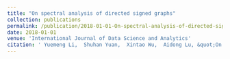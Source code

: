 ```yaml
---
title: "On spectral analysis of directed signed graphs"
collection: publications
permalink: /publication/2018-01-01-On-spectral-analysis-of-directed-signed-graphs
date: 2018-01-01
venue: 'International Journal of Data Science and Analytics'
citation: ' Yuemeng Li,  Shuhan Yuan,  Xintao Wu,  Aidong Lu, &quot;On spectral analysis of directed signed graphs.&quot; International Journal of Data Science and Analytics, 2018.'
---
```

<!-- Use [Google Scholar](https://scholar.google.com/scholar?q=On+spectral+analysis+of+directed+signed+graphs){:target="_blank"} for full citation -->